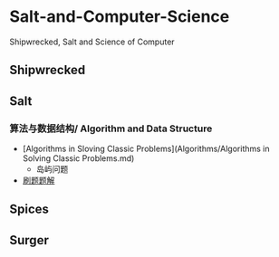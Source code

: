 # Salt-and-Computer-Science
Shipwrecked, Salt and Science of Computer
## Shipwrecked

## Salt
### 算法与数据结构/ Algorithm and Data Structure
- [Algorithms in Sloving Classic Problems](Algorithms/Algorithms in Solving Classic Problems.md)
  - 岛屿问题
- [刷题题解](Algorithms/刷题题解.md)

## Spices

## Surger
